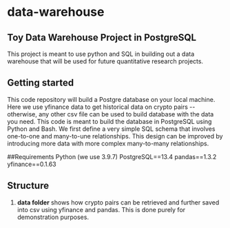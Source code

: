 # data-warehouse

## Toy Data Warehouse Project in PostgreSQL
This project is meant to use python and SQL in building out a data warehouse that will be used for future quantitative research projects.

## Getting started 
This code repository will build a Postgre database on your local machine. Here we use yfinance data to get historical data on crypto pairs -- otherwise, any other csv file 
can be used to build database with the data you need. This code is meant to build the database in PostgreSQL using Python and Bash. We first define a very simple SQL schema
that involves one-to-one and many-to-une relationships. This design can be improved by introducing more data with more complex many-to-many relationships. 

##Requirements
Python (we use 3.9.7)
PostgreSQL==13.4
pandas==1.3.2
yfinance==0.1.63

## Structure

1. **data folder** shows how crypto pairs can be retrieved and further saved into csv using yfinance and pandas. This is done purely for demonstration purposes. 
